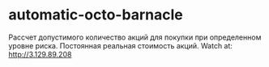# automatic-octo-barnacle
Рассчет допустимого количество акций для покупки при определенном уровне риска.
Постоянная реальная стоимость акций.
Watch at:
http://3.129.89.208
